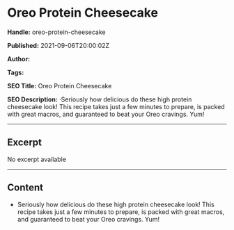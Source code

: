 # Oreo Protein Cheesecake

**Handle:** oreo-protein-cheesecake

**Published:** 2021-09-06T20:00:02Z

**Author:**  

**Tags:** 

**SEO Title:** Oreo Protein Cheesecake

**SEO Description:** ·Seriously how delicious do these high protein cheesecake look! This recipe takes just a few minutes to prepare, is packed with great macros, and guaranteed to beat your Oreo cravings. Yum!

---

## Excerpt

No excerpt available

---

## Content

- Seriously how delicious do these high protein cheesecake look! This recipe takes just a few minutes to prepare, is packed with great macros, and guaranteed to beat your Oreo cravings. Yum!

